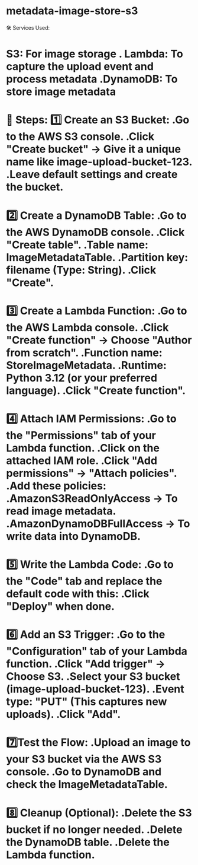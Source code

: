 # metadata-image-store-s3
🛠 Services Used:

S3: For image storage
	.	Lambda: To capture the upload event and process metadata
	.DynamoDB: To store image metadata
==========================================================================
👣 Steps:
1️⃣ Create an S3 Bucket:
	.Go to the AWS S3 console.
	.Click "Create bucket" → Give it a unique name like image-upload-bucket-123.
	.Leave default settings and create the bucket.
==============================================================================
2️⃣ Create a DynamoDB Table:
	.Go to the AWS DynamoDB console.
	.Click "Create table".
	.Table name: ImageMetadataTable.
	.Partition key: filename (Type: String).
	.Click "Create".
 ===============================================================================
 3️⃣ Create a Lambda Function:
	.Go to the AWS Lambda console.
	.Click "Create function" → Choose "Author from scratch".
	.Function name: StoreImageMetadata.
	.Runtime: Python 3.12 (or your preferred language).
	.Click "Create function".
 ===============================================================================
 4️⃣ Attach IAM Permissions:
	.Go to the "Permissions" tab of your Lambda function.
	.Click on the attached IAM role.
	.Click "Add permissions" → "Attach policies".
	.Add these policies:
	.AmazonS3ReadOnlyAccess → To read image metadata.
	.AmazonDynamoDBFullAccess → To write data into DynamoDB.
 ================================================================================
 5️⃣ Write the Lambda Code:
	.Go to the "Code" tab and replace the default code with this:
	.Click "Deploy" when done.
==================================================================================
6️⃣ Add an S3 Trigger:
	.Go to the "Configuration" tab of your Lambda function.
	.Click "Add trigger" → Choose S3.
	.Select your S3 bucket (image-upload-bucket-123).
	.Event type: "PUT" (This captures new uploads).
	.Click "Add".
 ====================================================================================
7️⃣Test the Flow:
	.Upload an image to your S3 bucket via the AWS S3 console.
	.Go to DynamoDB and check the ImageMetadataTable.
 ====================================================================================
 8️⃣ Cleanup (Optional):
	.Delete the S3 bucket if no longer needed.
	.Delete the DynamoDB table.
	.Delete the Lambda function.
 ====================================================================================





 

 
